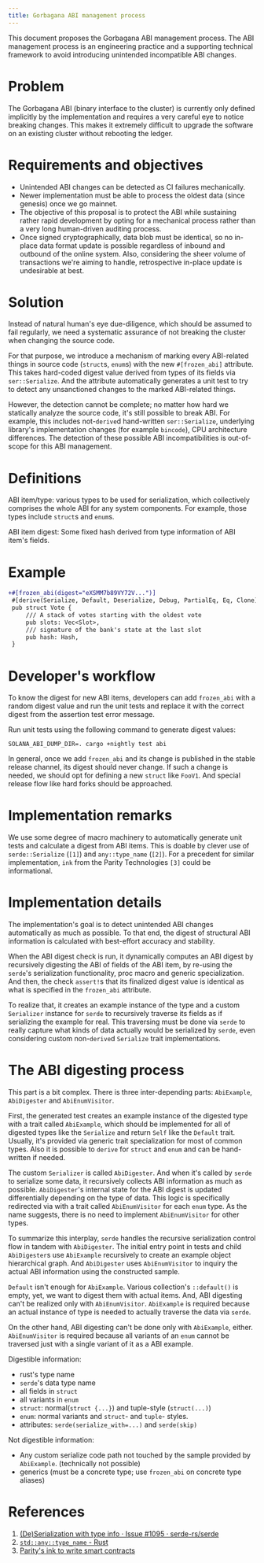 ```yaml
---
title: Gorbagana ABI management process
---
```


This document proposes the Gorbagana ABI management process. The ABI management
process is an engineering practice and a supporting technical framework to avoid
introducing unintended incompatible ABI changes.

# Problem

The Gorbagana ABI (binary interface to the cluster) is currently only defined
implicitly by the implementation and requires a very careful eye to notice
breaking changes. This makes it extremely difficult to upgrade the software
on an existing cluster without rebooting the ledger.

# Requirements and objectives

- Unintended ABI changes can be detected as CI failures mechanically.
- Newer implementation must be able to process the oldest data (since genesis)
  once we go mainnet.
- The objective of this proposal is to protect the ABI while sustaining rather
  rapid development by opting for a mechanical process rather than a very long
  human-driven auditing process.
- Once signed cryptographically, data blob must be identical, so no
  in-place data format update is possible regardless of inbound and outbound of
  the online system. Also, considering the sheer volume of transactions we're
  aiming to handle, retrospective in-place update is undesirable at best.

# Solution

Instead of natural human's eye due-diligence, which should be assumed to fail
regularly, we need a systematic assurance of not breaking the cluster when
changing the source code.

For that purpose, we introduce a mechanism of marking every ABI-related things
in source code (`struct`s, `enum`s) with the new `#[frozen_abi]` attribute. This
takes hard-coded digest value derived from types of its fields via
`ser::Serialize`. And the attribute automatically generates a unit test to try
to detect any unsanctioned changes to the marked ABI-related things.

However, the detection cannot be complete; no matter how hard we statically
analyze the source code, it's still possible to break ABI. For example, this
includes not-`derive`d hand-written `ser::Serialize`, underlying library's
implementation changes (for example `bincode`), CPU architecture differences.
The detection of these possible ABI incompatibilities is out-of-scope for this
ABI management.

# Definitions

ABI item/type: various types to be used for serialization, which collectively
comprises the whole ABI for any system components. For example, those types
include `struct`s and `enum`s.

ABI item digest: Some fixed hash derived from type information of ABI item's
fields.

# Example

```patch
+#[frozen_abi(digest="eXSMM7b89VY72V...")]
 #[derive(Serialize, Default, Deserialize, Debug, PartialEq, Eq, Clone)]
 pub struct Vote {
     /// A stack of votes starting with the oldest vote
     pub slots: Vec<Slot>,
     /// signature of the bank's state at the last slot
     pub hash: Hash,
 }
```

# Developer's workflow

To know the digest for new ABI items, developers can add `frozen_abi` with a
random digest value and run the unit tests and replace it with the correct
digest from the assertion test error message.

Run unit tests using the following command to generate digest values:
```
SOLANA_ABI_DUMP_DIR=. cargo +nightly test abi
```

In general, once we add `frozen_abi` and its change is published in the stable
release channel, its digest should never change. If such a change is needed, we
should opt for defining a new `struct` like `FooV1`. And special release flow
like hard forks should be approached.

# Implementation remarks

We use some degree of macro machinery to automatically generate unit tests
and calculate a digest from ABI items. This is doable by clever use of
`serde::Serialize` (`[1]`) and `any::type_name` (`[2]`). For a precedent for similar
implementation, `ink` from the Parity Technologies `[3]` could be informational.

# Implementation details

The implementation's goal is to detect unintended ABI changes automatically as
much as possible. To that end, the digest of structural ABI information is
calculated with best-effort accuracy and stability.

When the ABI digest check is run, it dynamically computes an ABI digest by
recursively digesting the ABI of fields of the ABI item, by re-using the
`serde`'s serialization functionality, proc macro and generic specialization.
And then, the check `assert!`s that its finalized digest value is identical as
what is specified in the `frozen_abi` attribute.

To realize that, it creates an example instance of the type and a custom
`Serializer` instance for `serde` to recursively traverse its fields as if
serializing the example for real. This traversing must be done via `serde` to
really capture what kinds of data actually would be serialized by `serde`, even
considering custom non-`derive`d `Serialize` trait implementations.

# The ABI digesting process

This part is a bit complex. There is three inter-depending parts: `AbiExample`,
`AbiDigester` and `AbiEnumVisitor`.

First, the generated test creates an example instance of the digested type with
a trait called `AbiExample`, which should be implemented for all of digested
types like the `Serialize` and return `Self` like the `Default` trait. Usually,
it's provided via generic trait specialization for most of common types. Also
it is possible to `derive` for `struct` and `enum` and can be hand-written if
needed.

The custom `Serializer` is called `AbiDigester`. And when it's called by `serde`
to serialize some data, it recursively collects ABI information as much as
possible. `AbiDigester`'s internal state for the ABI digest is updated
differentially depending on the type of data. This logic is specifically
redirected via with a trait called `AbiEnumVisitor` for each `enum` type. As the
name suggests, there is no need to implement `AbiEnumVisitor` for other types.

To summarize this interplay, `serde` handles the recursive serialization control
flow in tandem with `AbiDigester`. The initial entry point in tests and child
`AbiDigester`s use `AbiExample` recursively to create an example object
hierarchical graph. And `AbiDigester` uses `AbiEnumVisitor` to inquiry the actual
ABI information using the constructed sample.

`Default` isn't enough for `AbiExample`. Various collection's `::default()` is
empty, yet, we want to digest them with actual items. And, ABI digesting can't
be realized only with `AbiEnumVisitor`. `AbiExample` is required because an
actual instance of type is needed to actually traverse the data via `serde`.

On the other hand, ABI digesting can't be done only with `AbiExample`, either.
`AbiEnumVisitor` is required because all variants of an `enum` cannot be
traversed just with a single variant of it as a ABI example.

Digestible information:

- rust's type name
- `serde`'s data type name
- all fields in `struct`
- all variants in `enum`
- `struct`: normal(`struct {...}`) and tuple-style (`struct(...)`)
- `enum`: normal variants and `struct`- and `tuple`- styles.
- attributes: `serde(serialize_with=...)` and `serde(skip)`

Not digestible information:

- Any custom serialize code path not touched by the sample provided by
  `AbiExample`. (technically not possible)
- generics (must be a concrete type; use `frozen_abi` on concrete type
  aliases)

# References

1. [(De)Serialization with type info · Issue #1095 · serde-rs/serde](https://github.com/serde-rs/serde/issues/1095#issuecomment-345483479)
2. [`std::any::type_name` - Rust](https://doc.rust-lang.org/std/any/fn.type_name.html)
3. [Parity's ink to write smart contracts](https://github.com/paritytech/ink)
